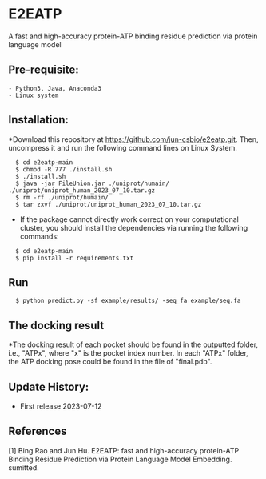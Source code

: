 # E2EATP
A fast and high-accuracy protein-ATP binding residue prediction via protein language model

## Pre-requisite:
    - Python3, Java, Anaconda3
    - Linux system

## Installation:

*Download this repository at https://github.com/jun-csbio/e2eatp.git. Then, uncompress it and run the following command lines on Linux System.

~~~
  $ cd e2eatp-main
  $ chmod -R 777 ./install.sh
  $ ./install.sh
  $ java -jar FileUnion.jar ./uniprot/humain/ ./uniprot/uniprot_human_2023_07_10.tar.gz
  $ rm -rf ./uniprot/humain/
  $ tar zxvf ./uniprot/uniprot_human_2023_07_10.tar.gz
~~~

* If the package cannot directly work correct on your computational cluster, you should install the dependencies via running the following commands:

~~~
  $ cd e2eatp-main
  $ pip install -r requirements.txt
~~~

## Run
~~~
  $ python predict.py -sf example/results/ -seq_fa example/seq.fa
~~~

## The docking result

*The docking result of each pocket should be found in the outputted folder, i.e., "ATPx", where "x" is the pocket index number. In each "ATPx" folder, the ATP docking pose could be found in the file of "final.pdb".

## Update History:

- First release     2023-07-12

## References
[1] Bing Rao and Jun Hu. E2EATP: fast and high-accuracy protein-ATP Binding Residue Prediction via Protein Language Model Embedding. sumitted.
